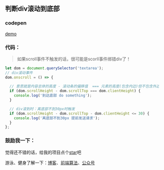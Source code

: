 ## 判断div滚动到底部

<!--
 * @Author: OBKoro1
 * @Github: https://github.com/OBKoro1
 * @Date: 2018-12-27 16:12:33
 * @LastEditors: OBKoro1
 * @LastEditTime: 2018-12-27 16:40:04
 * @Description:
 -->

### codepen

[demo](https://codepen.io/OBKoro1/pen/XoaRyg)

### 代码：

> 如果scroll事件不触发的话，很可能是scorll事件绑错div了！

```js
let dom = document.querySelector('textarea');
// div滚动事件
dom.onscroll = () => {
    
  // 意思就是内容总体的高度 - 滚动条的偏移值  === 元素的高度(包含内边)但不包含外边距，边框，以及滚动条
  if (dom.scrollHeight - dom.scrollTop === dom.clientHeight) {
    console.log('到达底部 do something');
  }

  // div滚到时：离底部不到30px时触发
  if (dom.scrollHeight - dom.scrollTop - dom.clientHeight <= 30) {
    console.log('离底部不到30px 提前发送请求');
  }
};
```

### 鼓励我一下：

觉得还不错的话，给我的项目点个[star](https://github.com/OBKoro1/Brush_algorithm)吧

游泳、健身了解一下：[博客](http://obkoro1.com/)、[前端算法](https://github.com/OBKoro1/Brush_algorithm)、[公众号](https://github.com/OBKoro1/articleImg_src/blob/master/juejin/1631b6f52f7e7015?w=344&h=344&f=jpeg&s=8317?raw=true)

